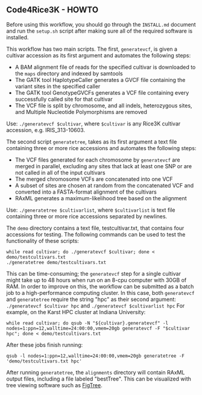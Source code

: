 ## Code4Rice3K - HOWTO

Before using this workflow, you should go through the `INSTALL.md` document and run the `setup.sh` script after making sure all of the required software is installed. 

This workflow has two main scripts. 
The first, `generatevcf`, is given a cultivar accession as its first argument and automates the following steps:
- A BAM alignment file of reads for the specified cultivar is downloaded to the `maps` directory and indexed by samtools
- The GATK tool HaplotypeCaller generates a GVCF file containing the variant sites in the specified caller
- The GATK tool GenotypeGVCFs generates a VCF file containing every successfully called site for that cultivar
- The VCF file is split by chromosome, and all indels, heterozygous sites, and Multiple Nucleotide Polymorphisms are removed

Use: `./generatevcf $cultivar`, where `$cultivar` is any Rice3K cultivar accession, e.g. IRIS_313-10603. 

The second script `generatetree`, takes as its first argument a text file containing three or more rice accessions and automates the following steps:
- The VCF files generated for each chromosome by `generatevcf` are merged in parallel, excluding any sites that lack at least one SNP or are not called in all of the input cultivars
- The merged chromosome VCFs are concatenated into one VCF
- A subset of sites are chosen at random from the concatenated VCF and converted into a FASTA-format alignment of the cultivars
- RAxML generates a maximum-likelihood tree based on the alignment

Use: `./generatetree $cultivarlist`, where `$cultivarlist` is text file containing three or more rice accessions separated by newlines.

The `demo` directory contains a text file, testcultivar.txt, that contains four accessions for testing.
The following commands can be used to test the functionality of these scripts:
```
while read cultivar; do ./generatevcf $cultivar; done < demo/testcultivars.txt  
./generatetree demo/testcultivars.txt
```

This can be time-consuming; the `generatevcf` step for a single cultivar might take up to 48 hours when run on an 8-cpu computer with 30GB of RAM.
In order to improve on this, the workflow can be submitted as a batch job to a high-performance computing cluster.
In this case, both `generatevcf` and `generatetree` require the string "hpc" as their second argument: `./generatevcf $cultivar hpc` and `./generatevcf $cultivarlist hpc`
For example, on the Karst HPC cluster at Indiana University:

`while read cultivar; do qsub -N "${cultivar}.generatevcf" -l nodes=1:ppn=12,walltime=24:00:00,vmem=20gb generatevcf -F "$cultivar hpc"; done < demo/testcultivars.txt`

After these jobs finish running:

`qsub -l nodes=1:ppn=12,walltime=24:00:00,vmem=20gb generatetree -F 'demo/testcultivars.txt hpc'`

After running `generatetree`, the `alignments` directory will contain RAxML output files, including a file labeled "bestTree".
This can be visualized with tree viewing software such as [FigTree](http://tree.bio.ed.ac.uk/software/figtree/).

